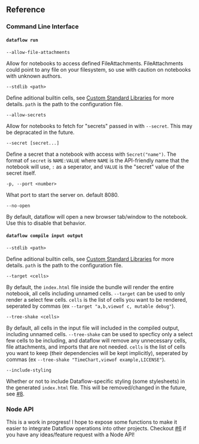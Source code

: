 ## Reference

### Command Line Interface

#### `dataflow run`

`--allow-file-attachments`

Allow for notebooks to access defined FileAttachments. FileAttachments could point to any file on your filesystem, so use with caution on notebooks with unknown authors.

`--stdlib <path>`

Define aditional builtin cells, see [Custom Standard Libraries](#custom-standard-libraries) for more details. `path` is the path to the configuration file.

`--allow-secrets`

Allow for notebooks to fetch for "secrets" passed in with `--secret`. This may be depracated in the future.

`--secret [secret...]`

Define a secret that a notebook with access with `Secret("name")`. The format of `secret` is `NAME:VALUE` where `NAME` is the API-friendly name that the notebook will use, `:` as a seperator, and `VALUE` is the "secret" value of the secret itself.

`-p, --port <number>`

What port to start the server on. default 8080.

`--no-open`

By default, dataflow will open a new browser tab/window to the notebook. Use this to disable that behavior.

#### `dataflow compile input output`

`--stdlib <path>`

Define aditional builtin cells, see [Custom Standard Libraries](#custom-standard-libraries) for more details. `path` is the path to the configuration file.

`--target <cells>`

By default, the `index.html` file inside the bundle will render the entire notebook, all cells including unnamed cells. `--target` can be used to only render a select few cells. `cells` is the list of cells you want to be rendered, seperated by commas (ex `--target "a,b,viewof c, mutable debug"`).

`--tree-shake <cells>`

By default, all cells in the input file will included in the compiled output, including unnamed cells. `--tree-shake` can be used to specficy only a select few cells to be including, and dataflow will remove any unnecessary cells, file attachments, and imports that are not needed. `cells` is the list of cells you want to keep (their dependencies will be kept implicitly), seperated by commas (ex `--tree-shake "TimeChart,viewof example,LICENSE"`).

`--include-styling`

Whether or not to include Dataflow-specific styling (some stylesheets) in the generated `index.html` file. This will be removed/changed in the future, see [#8](https://github.com/asg017/dataflow/issues/8).

### Node API

This is a work in progress! I hope to expose some functions to make it easier to integrate Dataflow operations into other projects. Checkout [#6](https://github.com/asg017/dataflow/issues/6) if you have any ideas/feature request with a Node API!
